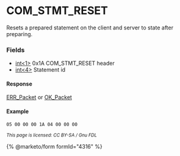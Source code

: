 
# COM_STMT_RESET

Resets a prepared statement on the client and server to state after preparing.


### Fields



* [int<1>](../protocol-data-types.md#fixed-length-integers) 0x1A COM_STMT_RESET header
* [int<4>](../protocol-data-types.md#fixed-length-integers) Statement id



#### Response


[ERR_Packet](../4-server-response-packets/err_packet.md) or [OK_Packet](../4-server-response-packets/ok_packet.md)


#### Example



```
05 00 00 00 1A 04 00 00 00
```




<sub>_This page is licensed: CC BY-SA / Gnu FDL_</sub>


{% @marketo/form formId="4316" %}
